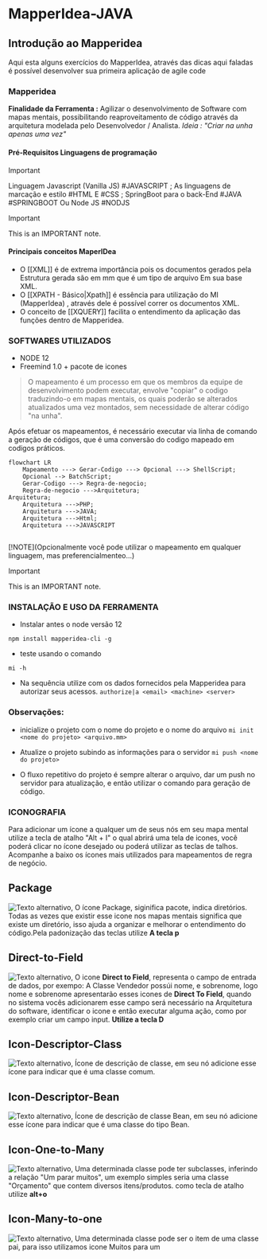 
# MapperIdea-JAVA
## Introdução ao Mapperidea 

Aqui esta alguns exercícios do MapperIdea, através das dicas aqui faladas é possível desenvolver sua primeira aplicação de agile code

### Mapperidea
__Finalidade da Ferramenta :__
Agilizar o desenvolvimento de Software com mapas mentais, possibilitando reaproveitamento de código através da arquitetura modelada pelo Desenvolvedor / Analista.
*Ideia : "Criar na unha  apenas uma vez"*


#### Pré-Requisitos Linguagens de programação
>[!IMPORTANT]
> Linguagem Javascript (Vanilla JS) #JAVASCRIPT ;
>  As linguagens de marcação e estilo #HTML E #CSS ;
>  SpringBoot para o back-End  #JAVA #SPRINGBOOT 
>  Ou Node JS #NODJS

>[!IMPORTANT]
>
>This is an IMPORTANT note.

#### Principais conceitos MaperIDea
- O [[XML]]    é de extrema importância pois os documentos gerados pela Estrutura gerada são em mm que é um tipo de arquivo  Em sua base XML.
- O [[XPATH - Básico|Xpath]] é essência para utilização do MI (MapperIdea) , através dele é possível correr os documentos XML. 
- O conceito de [[XQUERY]] facilita o entendimento da aplicação das funções dentro de Mapperidea.

### SOFTWARES UTILIZADOS 
- NODE 12 
- Freemind 1.0 + pacote de icones 

> O mapeamento é um processo em que os membros da equipe de desenvolvimento podem executar, envolve "copiar" o codigo traduzindo-o em mapas mentais, 
> os quais poderão se alterados atualizados uma vez montados, sem necessidade de alterar código "na unha".

Após efetuar os mapeamentos, é necessário executar via linha de comando a geração de códigos, que é uma conversão do codigo mapeado em codigos práticos.

```mermaid
flowchart LR
    Mapeamento ---> Gerar-Codigo ---> Opcional ---> ShellScript;
    Opcional --> BatchScript;
    Gerar-Codigo ---> Regra-de-negocio;
    Regra-de-negocio --->Arquitetura;
Arquitetura;
    Arquitetura --->PHP;
    Arquitetura --->JAVA;
    Arquitetura --->Html;
    Arquitetura --->JAVASCRIPT
     
```


[!NOTE](Opcionalmente você pode utilizar o mapeamento em qualquer linguagem, mas preferencialmenteo...)
>[!IMPORTANT]
>
>This is an IMPORTANT note.


### INSTALAÇÃO E USO DA FERRAMENTA

- Instalar antes o node versão 12 

```npm install mapperidea-cli -g ```

- teste usando o comando 

``` mi -h ```

 - Na sequência utilize  com os dados fornecidos pela Mapperidea para autorizar seus acessos.
```authorize|a <email> <machine> <server>```


### Observações: ###

- inicialize o projeto com o nome do projeto e o nome do arquivo
``` mi init <nome do projeto> <arquivo.mm> ```

- Atualize o projeto subindo as informações para o servidor
``` mi push <nome do projeto> ```

- O fluxo repetitivo do projeto é sempre alterar o arquivo, dar um push no servidor para atualização, e então utilizar o comando para geração de código.


### ICONOGRAFIA ####
Para adicionar um ícone a qualquer um de seus nós em seu mapa mental utilize a tecla de atalho "Alt + I" o qual abrirá uma tela de icones, você poderá clicar no ícone desejado ou poderá utilizar as teclas de talhos. Acompanhe a baixo os ícones mais utilizados para mapeamentos de regra de negócio.

## Package
![Texto alternativo](https://github.com/HamiltonVentura/MapperIdea-Java/blob/main/icones/Package.png),
O ícone Package, siginifica pacote, indica diretórios. Todas as vezes que existir esse icone nos mapas mentais significa que existe um diretório, isso ajuda a organizar
e melhorar o entendimento do código.Pela padonização das teclas utilize **A tecla p**


## Direct-to-Field
![Texto alternativo](https://github.com/HamiltonVentura/MapperIdea-Java/blob/main/icones/Mapping.directToField.png),
O icone **Direct to Field**, representa o campo de entrada de dados, por exempo: A Classe Vendedor possúi nome, e sobrenome, logo nome e sobrenome apresentarão esses icones de **Direct To Field**, quando no sistema vocês adicionarem esse campo será necessário na Arquitetura do software, identificar o icone e então executar alguma ação, como por exemplo criar um campo input. **Utilize a tecla D**

## Icon-Descriptor-Class
![Texto alternativo](https://github.com/HamiltonVentura/MapperIdea-Java/blob/main/icones/Descriptor.class.png),
Ícone de descrição de classe, em seu nó adicione esse ícone para indicar que é uma classe comum. 

## Icon-Descriptor-Bean
![Texto alternativo](https://github.com/HamiltonVentura/MapperIdea-Java/blob/main/icones/Descriptor.aggregate.png),
Ícone de descrição de classe Bean, em seu nó adicione esse ícone para indicar que é uma classe do tipo Bean.

## Icon-One-to-Many
![Texto alternativo](https://github.com/HamiltonVentura/MapperIdea-Java/blob/main/icones/Mapping.oneToMany.png),
Uma determinada classe pode ter subclasses, inferindo a relação "Um parar muitos", um exemplo simples seria 
uma classe "Orçamento" que contem diversos itens/produtos. como tecla de atalho utilize **alt+o**


## Icon-Many-to-one
![Texto alternativo](https://github.com/HamiltonVentura/MapperIdea-Java/blob/main/icones/Mapping.manyToOne.png),
Uma determinada classe pode ser o item de uma classe pai, para isso utilizamos icone Muitos para um

